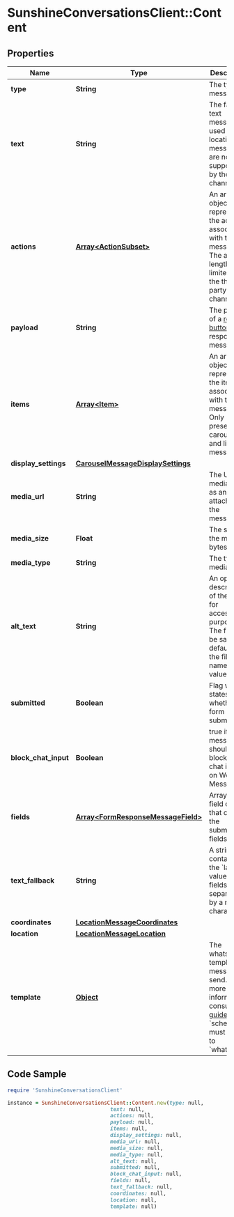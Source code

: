 # SunshineConversationsClient::Content

## Properties

Name | Type | Description | Notes
------------ | ------------- | ------------- | -------------
**type** | **String** | The type of message. | [default to &#39;template&#39;]
**text** | **String** | The fallback text message used when location messages are not supported by the channel. | [optional] [readonly] 
**actions** | [**Array&lt;ActionSubset&gt;**](ActionSubset.md) | An array of objects representing the actions associated with the message. The array length is limited by the third party channel. | [optional] 
**payload** | **String** | The payload of a [reply button](https://docs.smooch.io/guide/structured-messages/#reply-buttons) response message. | [optional] 
**items** | [**Array&lt;Item&gt;**](Item.md) | An array of objects representing the items associated with the message. Only present in carousel and list type messages. | 
**display_settings** | [**CarouselMessageDisplaySettings**](CarouselMessageDisplaySettings.md) |  | [optional] 
**media_url** | **String** | The URL for media, such as an image, attached to the message. | 
**media_size** | **Float** | The size of the media in bytes. | [optional] [readonly] 
**media_type** | **String** | The type of media. | [optional] [readonly] 
**alt_text** | **String** | An optional description of the image for accessibility purposes. The field will be saved by default with the file name as the value. | [optional] 
**submitted** | **Boolean** | Flag which states whether the form is submitted. | [optional] [readonly] 
**block_chat_input** | **Boolean** | true if the message should block the chat input on Web Messenger. | [optional] 
**fields** | [**Array&lt;FormResponseMessageField&gt;**](FormResponseMessageField.md) | Array of field objects that contain the submitted fields. | 
**text_fallback** | **String** | A string containing the &#x60;label: value&#x60; of all fields, each separated by a newline character. | [optional] [readonly] 
**coordinates** | [**LocationMessageCoordinates**](LocationMessageCoordinates.md) |  | 
**location** | [**LocationMessageLocation**](LocationMessageLocation.md) |  | [optional] 
**template** | [**Object**](.md) | The whatsapp template message to send. For more information, consult the [guide](https://docs.smooch.io/guide/whatsapp#sending-message-templates). &#x60;schema&#x60; must be set to &#x60;whatsapp&#x60;. | 

## Code Sample

```ruby
require 'SunshineConversationsClient'

instance = SunshineConversationsClient::Content.new(type: null,
                                 text: null,
                                 actions: null,
                                 payload: null,
                                 items: null,
                                 display_settings: null,
                                 media_url: null,
                                 media_size: null,
                                 media_type: null,
                                 alt_text: null,
                                 submitted: null,
                                 block_chat_input: null,
                                 fields: null,
                                 text_fallback: null,
                                 coordinates: null,
                                 location: null,
                                 template: null)
```


